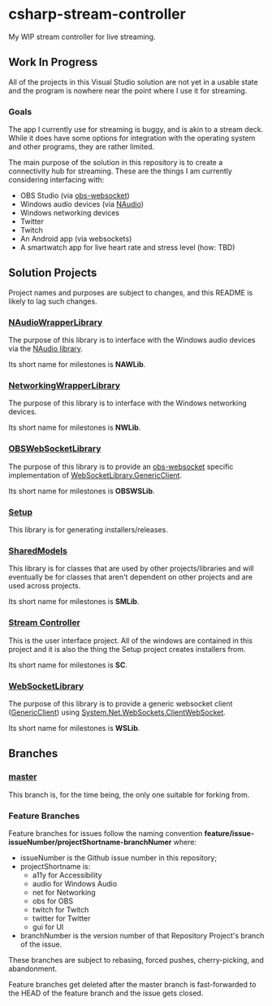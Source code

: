 # csharp-stream-controller
My WIP stream controller for live streaming.

## Work In Progress
All of the projects in this Visual Studio solution are not yet in a usable state and the program is nowhere near the point where I use it for streaming.

### Goals
The app I currently use for streaming is buggy, and is akin to a stream deck. While it does have some options for integration with the operating system and other programs, they are rather limited.

The main purpose of the solution in this repository is to create a connectivity hub for streaming. These are the things I am currently considering interfacing with:
* OBS Studio (via [obs-websocket](https://github.com/Palakis/obs-websocket))
* Windows audio devices (via [NAudio](https://github.com/naudio/NAudio))
* Windows networking devices
* Twitter
* Twitch
* An Android app (via websockets)
* A smartwatch app for live heart rate and stress level (how: TBD)

## Solution Projects
Project names and purposes are subject to changes, and this README is likely to lag such changes.

### [NAudioWrapperLibrary](NAudioWrapperLibrary)
The purpose of this library is to interface with the Windows audio devices via the [NAudio library](https://github.com/naudio/NAudio).

Its short name for milestones is **NAWLib**.

### [NetworkingWrapperLibrary](NetworkingWrapperLibrary)
The purpose of this library is to interface with the Windows networking devices.

Its short name for milestones is **NWLib**.

### [OBSWebSocketLibrary](OBSWebSocketLibrary)
The purpose of this library is to provide an [obs-websocket](https://github.com/Palakis/obs-websocket) specific implementation of [WebSocketLibrary.GenericClient](WebSocketLibrary/GenericClient.cs).

Its short name for milestones is **OBSWSLib**.

### [Setup](Setup)
This library is for generating installers/releases.

### [SharedModels](SharedModels)
This library is for classes that are used by other projects/libraries and will eventually be for classes that aren't dependent on other projects and are used across projects.

Its short name for milestones is **SMLib**.

### [Stream Controller](Stream%20Controller)
This is the user interface project. All of the windows are contained in this project and it is also the thing the Setup project creates installers from.

Its short name for milestones is **SC**.

### [WebSocketLibrary](WebSocketLibrary)
The purpose of this library is to provide a generic websocket client ([GenericClient](WebSocketLibrary/GenericClient.cs)) using [System.Net.WebSockets.ClientWebSocket](https://docs.microsoft.com/en-us/dotnet/api/system.net.websockets.clientwebsocket?view=netcore-3.1).

Its short name for milestones is **WSLib**.

## Branches
### [master](../../tree/master)
This branch is, for the time being, the only one suitable for forking from.

### Feature Branches

Feature branches for issues follow the naming convention **feature/issue-issueNumber/projectShortname-branchNumer** where:
  * issueNumber is the Github issue number in this repository;
  * projectShortname is:
    * a11y for Accessibility
    * audio for Windows Audio
    * net for Networking
    * obs for OBS
    * twitch for Twitch
    * twitter for Twitter
    * gui for UI
  * branchNumber is the version number of that Repository Project's branch of the issue.
  
  These branches are subject to rebasing, forced pushes, cherry-picking, and abandonment.
  
  Feature branches get deleted after the master branch is fast-forwarded to the HEAD of the feature branch and the issue gets closed.
